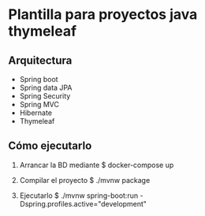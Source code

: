 # Plantilla para proyectos java thymeleaf

## Arquitectura
- Spring boot
- Spring data JPA
- Spring Security
- Spring MVC
- Hibernate
- Thymeleaf

## Cómo ejecutarlo
1. Arrancar la BD mediante 
$ docker-compose up

2. Compilar el proyecto
$ ./mvnw package

3. Ejecutarlo
$ ./mvnw spring-boot:run -Dspring.profiles.active="development"
